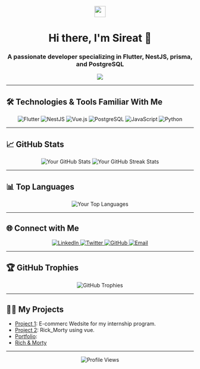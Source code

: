 <!-- Profile Header with a Wave Animation -->
<p align="center">
  <img src="https://media.giphy.com/media/hvRJCLFzcasrR4ia7z/giphy.gif" width="30px">
</p>

<h1 align="center">Hi there, I'm Sireat 👋</h1>
<h3 align="center">A passionate developer specializing in Flutter, NestJS, prisma, and PostgreSQL</h3>

<!-- Animated Text -->
<p align="center">
  <img src="https://readme-typing-svg.herokuapp.com?font=Roboto&color=%2336BCF7&size=30&center=true&vCenter=true&width=500&height=50&lines=Flutter+Developer;Love+to+Code+%26+Collaborate;Open+Source+Enthusiast">
</p>

---

## 🛠️ Technologies & Tools Familiar With Me

<p align="center">
  <img src="https://img.shields.io/badge/Flutter-02569B?style=for-the-badge&logo=flutter&logoColor=white" alt="Flutter">
  <img src="https://img.shields.io/badge/NestJS-E0234E?style=for-the-badge&logo=nestjs&logoColor=white" alt="NestJS">
  <img src="https://img.shields.io/badge/Vue.js-4FC08D?style=for-the-badge&logo=vue.js&logoColor=white" alt="Vue.js">
  <img src="https://img.shields.io/badge/PostgreSQL-336791?style=for-the-badge&logo=postgresql&logoColor=white" alt="PostgreSQL">
  <img src="https://img.shields.io/badge/JavaScript-F7DF1E?style=for-the-badge&logo=javascript&logoColor=black" alt="JavaScript">
  <img src="https://img.shields.io/badge/Python-3776AB?style=for-the-badge&logo=python&logoColor=white" alt="Python">
</p>

---

## 📈 GitHub Stats

<p align="center">
  <img src="https://github-readme-stats.vercel.app/api?username=sireat&show_icons=true&hide_border=true&theme=radical" alt="Your GitHub Stats">
  <img src="https://github-readme-streak-stats.herokuapp.com/?user=sireat&theme=radical&hide_border=true" alt="Your GitHub Streak Stats">
</p>

---

## 📊 Top Languages

<p align="center">
  <img src="https://github-readme-stats.vercel.app/api/top-langs/?username=sireat&layout=compact&theme=radical&hide_border=true" alt="Your Top Languages">
</p>

---

## 🌐 Connect with Me

<p align="center">
  <a href="https://linkedin.com/in/sireat">
    <img src="https://img.shields.io/badge/LinkedIn-0077B5?style=for-the-badge&logo=linkedin&logoColor=white" alt="LinkedIn">
  </a>
  <a href="https://twitter.com/sireat21">
    <img src="https://img.shields.io/badge/Twitter-1DA1F2?style=for-the-badge&logo=twitter&logoColor=white" alt="Twitter">
  </a>
  <a href="https://github.com/sireat">
    <img src="https://img.shields.io/badge/GitHub-181717?style=for-the-badge&logo=github&logoColor=white" alt="GitHub">
  </a>
  <a href="mailto:sireatag@gmail.com">
    <img src="https://img.shields.io/badge/Email-D14836?style=for-the-badge&logo=gmail&logoColor=white" alt="Email">
  </a>
</p>

---

## 🏆 GitHub Trophies

<p align="center">
  <img src="https://github-profile-trophy.vercel.app/?username=sireat&theme=radical&no-frame=true&margin-w=15&margin-h=15" alt="GitHub Trophies">
</p>

---
## 🐱‍💻 My Projects

- [Project 1](https://github.com/sireat/onTech): E-commerc Wedsite for my internship program.
- [Project 2](https://github.com/sireat/Rick_Morty): Rick_Morty  using vue.
- [Portfolio](https://sireat.github.io/to-know-about-me/):
- [Rich & Morty](https://my-rick-morty-website.netlify.app)

---

<p align="center">
  <img src="https://komarev.com/ghpvc/?username=sireat&style=flat-square&color=blue" alt="Profile Views">
</p>
